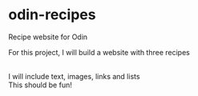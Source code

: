 # odin-recipes
Recipe website for Odin
<p>For this project, I will build a website with three recipes</p>
<br>I will include text, images, links and lists</br>
This should be fun! 
